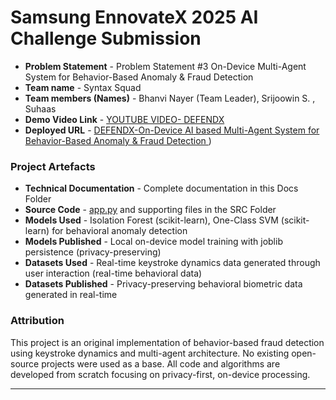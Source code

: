 # Samsung EnnovateX 2025 AI Challenge Submission

- **Problem Statement** - Problem Statement #3
On-Device Multi-Agent System for Behavior-Based Anomaly & Fraud Detection 
- **Team name** - Syntax Squad
- **Team members (Names)** - Bhanvi Nayer (Team Leader), Srijoowin S. , Suhaas
- **Demo Video Link** - [YOUTUBE VIDEO- DEFENDX](https://youtu.be/OVJ6atwpmyM)
- **Deployed URL** - [DEFENDX-On-Device AI based Multi-Agent System for Behavior-Based Anomaly & Fraud Detection ](https://defendx.streamlit.app/))

### Project Artefacts

- **Technical Documentation** - Complete documentation in this Docs Folder
- **Source Code** - [app.py](app.py) and supporting files in the SRC Folder 
- **Models Used** - Isolation Forest (scikit-learn), One-Class SVM (scikit-learn) for behavioral anomaly detection
- **Models Published** - Local on-device model training with joblib persistence (privacy-preserving)
- **Datasets Used** - Real-time keystroke dynamics data generated through user interaction (real-time behavioral data)
- **Datasets Published** - Privacy-preserving behavioral biometric data generated in real-time

### Attribution

This project is an original implementation of behavior-based fraud detection using keystroke dynamics and multi-agent architecture. No existing open-source projects were used as a base. All code and algorithms are developed from scratch focusing on privacy-first, on-device processing.

---


